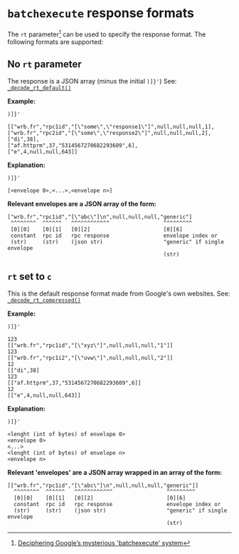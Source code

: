 # `batchexecute` response formats

The `rt` parameter[^1] can be used to specify the response format. The following formats are supported:

## No `rt` parameter

The response is a JSON array (minus the initial `)]}'`)
See: [`_decode_rt_default()`](../pybatchexecute/decode.py)

**Example:**

```
)]}'

[["wrb.fr","rpc1id","[\"some\",\"response1\"]",null,null,null,1],
["wrb.fr","rpc2id","[\"some\",\"response2\"]",null,null,null,2],
["di",38],
["af.httprm",37,"5314567270682293609",6],
["e",4,null,null,643]]
```

**Explanation:**

```
)]}'

[<envelope 0>,<...>,<envelope n>]
```

**Relevant envelopes are a JSON array of the form:**

```
["wrb.fr","rpc1id","[\"abc\"]\n",null,null,null,"generic"]
 ^^^^^^^^  ^^^^^^   ^^^^^^^^^^^^                 ^^^^^^^^^
 [0][0]    [0][1]   [0][2]                       [0][6]
 constant  rpc id   rpc response                 envelope index or
 (str)     (str)    (json str)                   "generic" if single envelope
                                                 (str)
```

## `rt` set to `c`

This is the default response format made from Google's own websites.
See: [`_decode_rt_compressed()`](../pybatchexecute/decode.py)

**Example:**

```
)]}'

123
[["wrb.fr","rpc1id","[\"xyz\"]",null,null,null,"1"]]
123
[["wrb.fr","rpc1i2","[\"uvw\"]",null,null,null,"2"]]
12
[["di",38]
123
[["af.httprm",37,"5314567270682293609",6]]
12
[["e",4,null,null,643]]
```

**Explanation:**

```
)]}'

<lenght (int of bytes) of envelope 0>
<envelope 0>
<...>
<lenght (int of bytes) of envelope n>
<envelope n>
```

**Relevant 'envelopes' are a JSON array wrapped in an array of the form:**

```
[["wrb.fr","rpc1id","[\"abc\"]\n",null,null,null,"generic"]]
  ^^^^^^^^  ^^^^^^   ^^^^^^^^^^^^                 ^^^^^^^^^
  [0][0]    [0][1]   [0][2]                       [0][6]
  constant  rpc id   rpc response                 envelope index or
  (str)     (str)    (json str)                   "generic" if single envelope
                                                  (str)
```

[^1]: [Deciphering Google’s mysterious 'batchexecute' system](https://kovatch.medium.com/deciphering-google-batchexecute-74991e4e446c)
